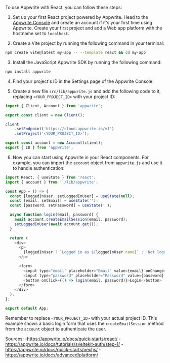 To use Appwrite with React, you can follow these steps:

1. Set up your first React project powered by Appwrite. Head to the [Appwrite Console](https://cloud.appwrite.io/console) and create an account if it's your first time using Appwrite. Create your first project and add a Web app platform with the hostname set to `localhost`.

2. Create a Vite project by running the following command in your terminal:
```sh
npm create vite@latest my-app -- --template react && cd my-app
```

3. Install the JavaScript Appwrite SDK by running the following command:
```sh
npm install appwrite
```

4. Find your project's ID in the Settings page of the Appwrite Console.

5. Create a new file `src/lib/appwrite.js` and add the following code to it, replacing `<YOUR_PROJECT_ID>` with your project ID:
```js
import { Client, Account } from 'appwrite';

export const client = new Client();

client
    .setEndpoint('https://cloud.appwrite.io/v1')
    .setProject('<YOUR_PROJECT_ID>');

export const account = new Account(client);
export { ID } from 'appwrite';
```

6. Now you can start using Appwrite in your React components. For example, you can import the `account` object from `appwrite.js` and use it to handle authentication:
```js
import React, { useState } from 'react';
import { account } from './lib/appwrite';

const App = () => {
  const [loggedInUser, setLoggedInUser] = useState(null);
  const [email, setEmail] = useState('');
  const [password, setPassword] = useState('');

  async function login(email, password) {
    await account.createEmailSession(email, password);
    setLoggedInUser(await account.get());
  }

  return (
    <div>
      <p>
        {loggedInUser ? `Logged in as ${loggedInUser.name}` : 'Not logged in'}
      </p>

      <form>
        <input type="email" placeholder="Email" value={email} onChange={e => setEmail(e.target.value)} />
        <input type="password" placeholder="Password" value={password} onChange={e => setPassword(e.target.value)} />
        <button onClick={() => login(email, password)}>Login</button>
      </form>
    </div>
  );
};

export default App;
```

Remember to replace `<YOUR_PROJECT_ID>` with your actual project ID. This example shows a basic login form that uses the `createEmailSession` method from the `account` object to authenticate the user.

Sources:
-https://appwrite.io/docs/quick-starts/react/
-https://appwrite.io/docs/tutorials/sveltekit-auth/step-1/
-https://appwrite.io/docs/quick-starts/nextjs/
-https://appwrite.io/docs/advanced/platform/
